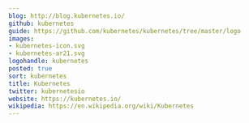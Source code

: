 ```yaml
---
blog: http://blog.kubernetes.io/
github: kubernetes
guide: https://github.com/kubernetes/kubernetes/tree/master/logo
images:
- kubernetes-icon.svg
- kubernetes-ar21.svg
logohandle: kubernetes
posted: true
sort: kubernetes
title: Kubernetes
twitter: kubernetesio
website: https://kubernetes.io/
wikipedia: https://en.wikipedia.org/wiki/Kubernetes
---
```

